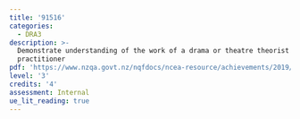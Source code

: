 ```yaml
---
title: '91516'
categories:
  - DRA3
description: >-
  Demonstrate understanding of the work of a drama or theatre theorist or
  practitioner
pdf: 'https://www.nzqa.govt.nz/nqfdocs/ncea-resource/achievements/2019/as91516.pdf'
level: '3'
credits: '4'
assessment: Internal
ue_lit_reading: true
---
```


